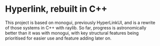 # Hyperlink, rebuilt in C++
This project is based on monogui, previously HyperLinkUI, and is a rewrite of those systems in C++ with raylib.
So far, progress is astronomically better than it was with monogui, with key structural features being prioritised for easier use and feature adding later on.
